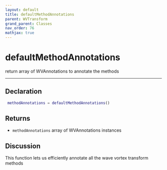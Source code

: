 ```yaml
---
layout: default
title: defaultMethodAnnotations
parent: WVTransform
grand_parent: Classes
nav_order: 76
mathjax: true
---
```


#  defaultMethodAnnotations

return array of WVAnnotations to annotate the methods


---

## Declaration
```matlab
 methodAnnotations = defaultMethodAnnotations()
```
## Returns
+ `methodAnnotations`  array of WVAnnotations instances

## Discussion

  This function lets us efficiently annotate all the wave vortex transform
  methods
 
      
